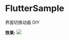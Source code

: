# FlutterSample

界面切换动画 DIY

**效果:**
![](https://user-gold-cdn.xitu.io/2019/9/9/16d141a959102475?w=450&h=939&f=gif&s=213092)
